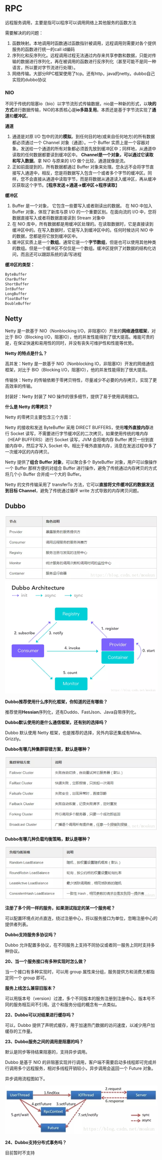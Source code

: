 # RPC

远程服务调用，主要是指可以程序可以调用网络上其他服务的函数方法

需要解决的的问题：

1. 函数映射。本地调用时函数通过函数指针被调用，远程调用则需要对各个提供服务的函数进行统一的call id编码
2. 序列化和反序列化。远程调用过程无法通过内存来共享参数和数据，只能对传输的数据进行序列化，再在被调用的函数进行反序列化（甚至可能不是同一种语言，所以要对字节流进行处理）。
3. 网络传输。大部分RPC框架使用了tcp。还有http，java的netty。dubbo自己实现的dubbo协议

### NIO

不同于传统的阻塞io（bio）以字节流形式传输数据，nio是一种新的形式，以**块的方式**进行数据传输，NIO的本质核心是**io多路复用**。本质还是基于字节流实现了**通道**和**缓冲区**。

**通道**

1. 通道是对原 I/O 包中的流的**模拟**。到任何目的地(或来自任何地方)的所有数据都必须通过一个 Channel 对象（通道）。一个 Buffer 实质上是一个容器对象。发送给一个通道的所有对象都必须首先放到缓冲区中；同样地，从通道中读取的任何数据都要读到缓冲区中。 **Channel是一个对象，可以通过它读取和写入数据**。拿 NIO 与原来的 I/O 做个比较，通道就像是流。
2. 正如前面提到的，所有数据都通过 Buffer 对象来处理。您永远不会将字节直接写入通道中，相反，您是将数据写入包含一个或者多个字节的缓冲区。同样，您不会直接从通道中读取字节，而是将数据从通道读入缓冲区，再从缓冲区获取这个字节。【**程序发送->通道->缓冲区->程序读取**】

**缓冲区**

1. Buffer 是一个对象， 它包含一些要写入或者刚读出的数据。 在 NIO 中加入 Buffer 对象，体现了新库与原 I/O 的一个重要区别。在面向流的 I/O 中，您将数据直接写入或者将数据直接读到 Stream 对象中
2. 在 NIO 库中，所有数据都是用缓冲区处理的。在读取数据时，它是直接读到缓冲区中的。在写入数据时，它是写入到缓冲区中的。任何时候访问 NIO 中的数据，您都是将它放到缓冲区中。
3. 缓冲区实质上是一个**数组**。通常它是一个**字节数组**，但是也可以使用其他种类的数组。但是一个缓冲区不仅仅是一个数组。缓冲区提供了对数据的结构化访问，而且还可以跟踪系统的读/写进程

**缓冲区的类型：**

```
ByteBuffer
CharBuffer
ShortBuffer
IntBuffer
LongBuffer
FloatBuffer
DoubleBuffer
```

## Netty

Netty 是一款基于 NIO（Nonblocking I/O，非阻塞IO）开发的**网络通信框架**，对比于 BIO（Blocking I/O，阻塞IO），他的并发性能得到了很大提高。难能可贵的是，在保证快速和易用性的同时，并没有丧失可维护性和性能等优势。

**Netty 的特点是什么？**

高并发：Netty 是一款基于 NIO（Nonblocking IO，非阻塞IO）开发的网络通信框架，对比于 BIO（Blocking I/O，阻塞IO），他的并发性能得到了很大提高。

传输快：Netty 的传输依赖于零拷贝特性，尽量减少不必要的内存拷贝，实现了更高效率的传输。

封装好：Netty 封装了 NIO 操作的很多细节，提供了易于使用调用接口。

**什么是 Netty 的零拷贝？**

Netty 的零拷贝主要包含三个方面：

Netty 的接收和发送 ByteBuffer 采用 DIRECT BUFFERS，使用**堆外直接内存**进行 Socket 读写，不需要进行字节缓冲区的二次拷贝。如果使用传统的堆内存（HEAP BUFFERS）进行 Socket 读写，JVM 会将堆内存 Buffer 拷贝一份到直接内存中，然后才写入 Socket 中。相比于堆外直接内存，消息在发送过程中多了一次缓冲区的内存拷贝。

Netty 提供了**组合 Buffer 对象**，可以聚合多个 ByteBuffer 对象，用户可以像操作一个 Buffer 那样方便的对组合 Buffer 进行操作，避免了传统通过内存拷贝的方式将几个小 Buffer 合并成一个大的 Buffer。

Netty 的文件传输采用了 transferTo 方法，它可以**直接将文件缓冲区的数据发送到目标 Channel**，避免了传统通过循环 write 方式导致的内存拷贝问题。

## Dubbo

![img](RPC.assets/20181002113745869)![img](RPC.assets/20181002113850939)



**Dubbo推荐使用什么序列化框架，你知道的还有哪些？**

推荐使用**Hessian**序列化，还有Duddo、FastJson、Java自带序列化。

**Dubbo默认使用的是什么通信框架，还有别的选择吗？**

Dubbo 默认使用 Netty 框架，也是推荐的选择，另外内容还集成有Mina、Grizzly。

**Dubbo有哪几种集群容错方案，默认是哪种？**

![img](RPC.assets/20181002113930188)

**Dubbo有哪几种负载均衡策略，默认是哪种？**

![img](RPC.assets/20181002113941952)

**注册了多个同一样的服务，如果测试指定的某一个服务呢？**

可以配置环境点对点直连，绕过注册中心，将以服务接口为单位，忽略注册中心的提供者列表。

**Dubbo支持服务多协议吗？**

Dubbo 允许配置多协议，在不同服务上支持不同协议或者同一服务上同时支持多种协议。

**20、当一个服务接口有多种实现时怎么做？**

当一个接口有多种实现时，可以用 group 属性来分组，服务提供方和消费方都指定同一个 group 即可。

**服务上线怎么兼容旧版本？**

可以用版本号（version）过渡，多个不同版本的服务注册到注册中心，版本号不同的服务相互间不引用。这个和服务分组的概念有一点类似。

**22、Dubbo可以对结果进行缓存吗？**

可以，Dubbo 提供了声明式缓存，用于加速热门数据的访问速度，以减少用户加缓存的工作量。

**23、Dubbo服务之间的调用是阻塞的吗？**

默认是同步等待结果阻塞的，支持异步调用。

Dubbo 是基于 NIO 的非阻塞实现并行调用，客户端不需要启动多线程即可完成并行调用多个远程服务，相对多线程开销较小，异步调用会返回一个 Future 对象。

异步调用流程图如下。

![img](RPC.assets/20181002113955917)

 

**24、Dubbo支持分布式事务吗？**

目前暂时不支持